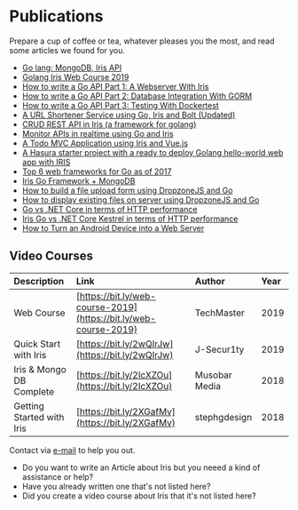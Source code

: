 # Publications

Prepare a cup of coffee or tea, whatever pleases you the most, and read some articles we found for you.

* [Go lang: MongoDB, Iris API](https://bit.ly/2TTtbYx)
* [Golang Iris Web Course 2019](https://bit.ly/web-course-2019)
* [How to write a Go API Part 1: A Webserver With Iris](https://bit.ly/32xmf4Q)
* [How to write a Go API Part 2: Database Integration With GORM](https://bit.ly/34PvKxR)
* [How to write a Go API Part 3: Testing With Dockertest](https://bit.ly/2NoZziF)
* [A URL Shortener Service using Go, Iris and Bolt (Updated)](https://bit.ly/2KeP6pE)
* [CRUD REST API in Iris (a framework for golang)](https://bit.ly/2X9EsXl)
* [Monitor APIs in realtime using Go and Iris](https://pusher.com/tutorials/monitor-api-go)
* [A Todo MVC Application using Iris and Vue.js](https://bit.ly/2yjBvoZ)
* [A Hasura starter project with a ready to deploy Golang hello-world web app with IRIS](https://bit.ly/2Kfdsjf)
* [Top 6 web frameworks for Go as of 2017](https://bit.ly/2wMi9YY)
* [Iris Go Framework + MongoDB](https://bit.ly/2WDOsZF)
* [How to build a file upload form using DropzoneJS and Go](https://bit.ly/2ygMMqn)
* [How to display existing files on server using DropzoneJS and Go](https://bit.ly/2yjrckQ)
* [Go vs .NET Core in terms of HTTP performance](https://bit.ly/2Kh7ezl)
* [Iris Go vs .NET Core Kestrel in terms of HTTP performance](https://bit.ly/2yo2v6J)
* [How to Turn an Android Device into a Web Server](https://bit.ly/2Icl5EM)

## Video Courses

| Description | Link | Author | Year |
| :--- | :--- | :--- | :--- |
| Web Course | [https://bit.ly/web-course-2019](https://bit.ly/web-course-2019) | TechMaster | 2019 |
| Quick Start with Iris | [https://bit.ly/2wQIrJw](https://bit.ly/2wQIrJw) | J-Secur1ty | 2019 |
| Iris & Mongo DB Complete | [https://bit.ly/2IcXZOu](https://bit.ly/2IcXZOu) | Musobar Media | 2018 |
| Getting Started with Iris | [https://bit.ly/2XGafMv](https://bit.ly/2XGafMv) | stephgdesign | 2018 |

Contact via [e-mail](mailto:kataras2006@hotmail.com?subject=Iris%20Web%20Framework%20Press) to help you out.

* Do you want to write an Article about Iris but you neeed a kind of assistance or help?
* Have you already written one that's not listed here?
* Did you create a video course about Iris that it's not listed here?

<!-- slide:break-80 -->
